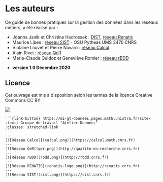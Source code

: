 # Les auteurs

Ce guide de bonnes pratiques sur la gestion des données dans les réseaux métiers, a été réalisé par  :

* Joanna Janik et Christine Hadrossek : [DIST](https://www.cnrs.fr/fr/personne/direction-information-scientifique-et-technique),  [réseau Renatis](http://renatis.cnrs.fr/)
* Maurice Libes : [réseau SIST](http://sist.cnrs.fr) - OSU Pytheas UMS 3470 CNRS
* Violaine Louvet et Pierre Navaro : [réseau Calcul](https://calcul.math.cnrs.fr/)
* Alain Rivet : [réseau QeR](http://qualite-en-recherche.cnrs.fr/)
* Marie-Claude Quidoz et Geneviève Romier : [réseau rBDD](http://rbdd.cnrs.fr/)

- **version 1.0 Décembre 2020**

## Licence 

Cet ouvrage est mis à disposition selon les termes de la licence Creative Commons CC BY

[![](https://licensebuttons.net/l/by/3.0/fr/88x31.png)](https://creativecommons.org/licenses/by/3.0/fr/)

````{panels}
```{link-button} https://mi-gt-donnees.pages.math.unistra.fr/site/
:text: Groupe de travail "Atelier Données"
:classes: stretched-link
```
---
[![Réseau Calcul](calcul.png)](https://calcul.math.cnrs.fr)
---
[![Réseau QeR](qer.png)](http://qualite-en-recherche.cnrs.fr)
---
[![Réseau rBDD](rbdd.png)](http://rbdd.cnrs.fr)
---
[![Réseau RENATIS](renatis-logo.png)](http://renatis.cnrs.fr)
---
[![Réseau SIST](sist.png)](https://sist.cnrs.fr)
````
